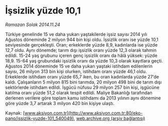 # İşsizlik yüzde 10,1

*Ramazan Solak 2014.11.24*

<div class="pNewsDetailMainContent" itemprop="articleBody">
 <p>
  Türkiye genelinde 15 ve daha yukarı yaştakilerde işsiz sayısı 2014 yılı Ağustos döneminde 2 milyon 944 bin kişi oldu. İşsizlik oranı ise yüzde 10,1 seviyesinde gerçekleşti. Oran; erkeklerde yüzde 8,9, kadınlarda ise yüzde 12,7 oldu. Aynı dönemde; tarım dışı işsizlik oranı yüzde 12,3 olarak tahmin edildi. 15-24 yaş grubunu içeren genç işsizlik oranı da hâlâ yüksek: yüzde 18,9. 15-64 yaş grubundaki işsizlik oranı da yüzde 10,3 olarak kayıtlara geçti.
  <br/>
  Ağustos 2014 döneminde 15 ve daha yukarı yaştaki istihdam edilenlerin sayısı, 26 milyon 313 bin kişi olurken, istihdam oranı yüzde 46,1 oldu. Erkeklerde istihdam oranı yüzde 65,7 iken, bu oran kadınlarda yüzde 27’de kaldı. Çalışanların 5 milyon 815 bini tarımda, 20 milyon 498 bini de tarım dışı sektörlerde istihdam edildi. İşgücü nüfusu 29 milyon 257 bin kişi, işgücüne katılma oranı yüzde 51,2 olarak tespit edildi. Maliye Bakanlığı tarafından derlenen verilere göre toplam kamu istihdamı da 2013 yılının aynı dönemine göre yüzde 3,7 artarak 3 milyon 420 bin kişiye ulaştı.
 </p>
</div>


Kaynak: [www.aksiyon.com.tr](http://www.aksiyon.com.tr:80/eko-pano/issizlik-yuzde-101_540049), [web.archive.org (arşiv bağlantısı)](http://web.archive.org/web/20150113030600/http://www.aksiyon.com.tr:80/eko-pano/issizlik-yuzde-101_540049)
